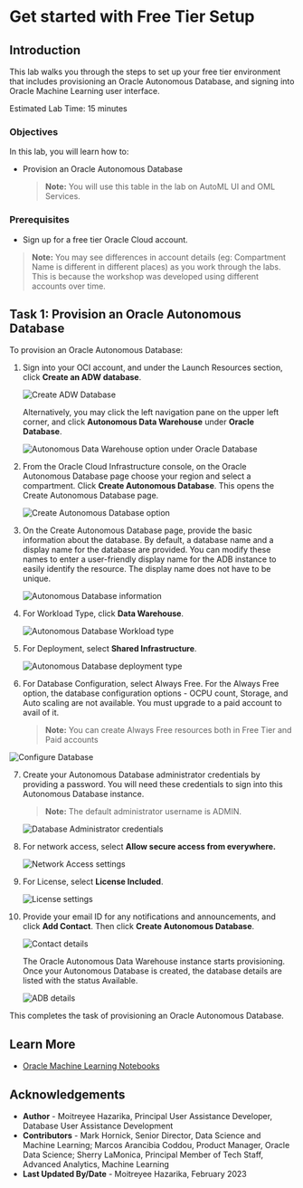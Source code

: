 # Get started with Free Tier Setup

## Introduction
This lab walks you through the steps to set up your free tier environment that includes provisioning an Oracle Autonomous Database, and signing into Oracle Machine Learning user interface.

Estimated Lab Time: 15 minutes

### Objectives

In this lab, you will learn how to:

* Provision an Oracle Autonomous Database


	>**Note:** You will use this table in the lab on AutoML UI and OML Services.

### Prerequisites
* Sign up for a free tier Oracle Cloud account.

> **Note:** You may see differences in account details (eg: Compartment Name is different in different places) as you work through the labs. This is because the workshop was developed using different accounts over time.


## Task 1: Provision an Oracle Autonomous Database

To provision an Oracle Autonomous Database:

1. Sign into your OCI account, and under the Launch Resources section, click **Create an ADW database**.

	![Create ADW Database](images/adw-database.png)

	 Alternatively, you may click the left navigation pane on the upper left corner, and click **Autonomous Data Warehouse** under **Oracle Database**.

	![Autonomous Data Warehouse option under Oracle Database](images/database-adw.png)

2. From the Oracle Cloud Infrastructure console, on the Oracle Autonomous Database page choose your region and select a compartment. Click **Create Autonomous Database**. This opens the Create Autonomous Database page.

   ![Create Autonomous Database option](images/create-autonomous-db.png)

3. On the Create Autonomous Database page, provide the basic information about the database. By default, a database name and a display name for the database are provided. You can modify these names to enter a user-friendly display name for the ADB instance to easily identify the resource. The display name does not have to be unique.    

   ![Autonomous Database information](images/adb-basic-inform.png)

4. For Workload Type, click **Data Warehouse**.

	 ![Autonomous Database Workload type](images/workload-type.png)

5. For Deployment, select **Shared Infrastructure**.

	 ![Autonomous Database deployment type](images/deployment-type.png)

6. For Database Configuration, select Always Free. For the Always Free option, the database configuration options - OCPU count, Storage, and Auto scaling are not available. You must upgrade to a paid account to avail of it.

	 > **Note:** You can create Always Free resources both in Free Tier and Paid accounts

  ![Configure Database](images/db-configuration.png)

7. Create your Autonomous Database administrator credentials by providing a password. You will need these credentials to sign into this Autonomous Database instance.   

	> **Note:** The default administrator username is ADMIN.

	![Database Administrator credentials](images/db-admin-credentials.png)

8. For network access, select **Allow secure access from everywhere.**

    ![Network Access settings](images/create-adw-network.png)

9. For License, select **License Included**.

    ![License settings](images/create-adw-license.png)

10. Provide your email ID for any notifications and announcements, and click **Add Contact**. Then click **Create Autonomous Database**.

	 ![Contact details](images/contact-details.png)

	 The Oracle Autonomous Data Warehouse instance starts provisioning. Once your Autonomous Database is created, the database details are listed with the status Available.

	  ![ADB details](images/adw-details.png)

This completes the task of provisioning an Oracle Autonomous Database.



## Learn More

* [Oracle Machine Learning Notebooks](https://docs.oracle.com/en/database/oracle/machine-learning/oml-notebooks/)

## Acknowledgements
* **Author** - Moitreyee Hazarika, Principal User Assistance Developer, Database User Assistance Development
* **Contributors** -  Mark Hornick, Senior Director, Data Science and Machine Learning; Marcos Arancibia Coddou, Product Manager, Oracle Data Science; Sherry LaMonica, Principal Member of Tech Staff, Advanced Analytics, Machine Learning
* **Last Updated By/Date** - Moitreyee Hazarika, February 2023
